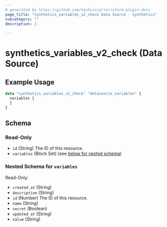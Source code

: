 ```yaml
---
# generated by https://github.com/hashicorp/terraform-plugin-docs
page_title: "synthetics_variables_v2_check Data Source - synthetics"
subcategory: ""
description: |-
  
---
```


# synthetics_variables_v2_check (Data Source)



## Example Usage

```terraform
data "synthetics_variables_v2_check" "datasource_variables" {
  variables {
  }
}
```

<!-- schema generated by tfplugindocs -->
## Schema

### Read-Only

- `id` (String) The ID of this resource.
- `variables` (Block Set) (see [below for nested schema](#nestedblock--variables))

<a id="nestedblock--variables"></a>
### Nested Schema for `variables`

Read-Only:

- `created_at` (String)
- `description` (String)
- `id` (Number) The ID of this resource.
- `name` (String)
- `secret` (Boolean)
- `updated_at` (String)
- `value` (String)


